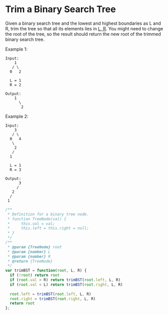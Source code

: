 # Trim a Binary Search Tree

Given a binary search tree and the lowest and highest boundaries as L and R, trim the tree so that all its elements lies in [L, R](R>=L). You might need to change the root of the tree, so the result should return the new root of the trimmed binary search tree.

Example 1:

    Input: 
        1
       / \
      0   2

      L = 1
      R = 2

    Output: 
        1
          \
           2

Example 2:

    Input: 
        3
       / \
      0   4
       \
        2
       /
      1

      L = 1
      R = 3

    Output: 
          3
         / 
       2   
      /
     1

```JavaScript
/**
 * Definition for a binary tree node.
 * function TreeNode(val) {
 *     this.val = val;
 *     this.left = this.right = null;
 * }
 */
/**
 * @param {TreeNode} root
 * @param {number} L
 * @param {number} R
 * @return {TreeNode}
 */
var trimBST = function(root, L, R) {
  if (!root) return root
  if (root.val > R) return trimBST(root.left, L, R)
  if (root.val < L) return trimBST(root.right, L, R)
  
  root.left = trimBST(root.left, L, R)
  root.right = trimBST(root.right, L, R)
  return root
};
```